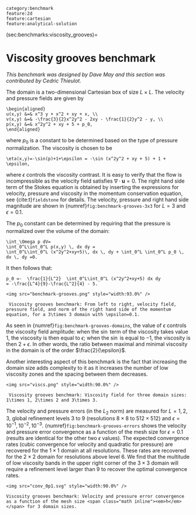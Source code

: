 ```{tags}
category:benchmark
feature:2d
feature:cartesian
feature:analytical-solution
```

(sec:benchmarks:viscosity_grooves)=
# Viscosity grooves benchmark

*This benchmark was designed by Dave May and this section was contributed by
Cedric Thieulot.*

The domain is a two-dimensional Cartesian box of size $L\times L$. The
velocity and pressure fields are given by
```{math}
\begin{aligned}
u(x,y) &=& x^3 y + x^2 + xy + x, \\
v(x,y) &=& -\frac{3}{2}x^2y^2 - 2xy - \frac{1}{2}y^2 - y, \\
p(x,y) &=& x^2y^2 + xy + 5 + p_0,
\end{aligned}
```
where $p_0$ is a constant to
be determined based on the type of pressure normalization. The viscosity is
chosen to be
```{math}
\eta(x,y)=-\sin(p)+1+\epsilon = -\sin (x^2y^2 + xy + 5) + 1 + \epsilon,
```
where $\epsilon$ controls the viscosity contrast. It is easy to verify that
the flow is incompressible as the velocity field satisfies
$\nabla\cdot \mathbf u = 0$. The right hand side term of the Stokes equation
is obtained by inserting the expressions for velocity, pressure and viscosity
in the momentum conservation equation, see {cite:t}`fieldstone` for details. The
velocity, pressure and right hand side magnitude are shown in {numref}`fig:benchmark-grooves-3x3`
for $L=3$ and $\epsilon=0.1$.

The $p_0$ constant can be determined by requiring that the pressure is
normalized over the volume of the domain:
```{math}
\int_\Omega p dV=
\int_0^L\int_0^L p(x,y) \, dx dy =
\int_0^L\int_0^L (x^2y^2+xy+5)\, dx \, dy + \int_0^L \int_0^L p_0 \, dx \, dy =0.
```
It then follows that:
```{math}
p_0 =-  \frac{1}{L^2}  \int_0^L\int_0^L (x^2y^2+xy+5) dx dy
= -\frac{L^4}{9}-\frac{L^2}{4} - 5.
```

```{figure-md} fig:benchmark-grooves-3x3
<img src="benchmark-grooves.png" style="width:93.0%" />

 Viscosity grooves benchmark: From left to right, velocity field, pressure field, and norm of the right hand side of the momentum equation, for a 3\times 3 domain with \epsilon=0.1.
```

As seen in {numref}`fig:benchmark-grooves-domains`, the value of $\epsilon$ controls the viscosity
field amplitude: when the $\sin$ term of the viscosity takes value 1, the
viscosity is then equal to $\epsilon$; when the $\sin$ is equal to $-1$, the
viscosity is then $2+\epsilon$. In other words, the ratio between maximal and
minimal viscosity in the domain is of the order $\frac{2}{\epsilon}$.

Another interesting aspect of this benchmark is the fact that increasing the
domain size adds complexity to it as it increases the number of low viscosity
zones and the spacing between them decreases.

```{figure-md} fig:benchmark-grooves-domains
<img src="viscs.png" style="width:90.0%" />

 Viscosity grooves benchmark: Viscosity field for three domain sizes: 1\times 1, 2\times 2 and 3\times 3.
```

The velocity and pressure errors (in the $L_2$ norm) are measured for
$L=1,2,3$, global refinement levels 3 to 9 (resolutions $8\times 8$ to
$512\times 512$) and $\epsilon=10^{-1},10^{-2},10^{-3}$. {numref}`fig:benchmark-grooves-errors`
shows the velocity and pressure error convergence as a function of the mesh
size for $\epsilon=0.1$ (results are identical for the other two $\epsilon$
values). The expected convergence rates (cubic convergence for velocity and
quadratic for pressure) are recovered for the $1\times 1$ domain at all
resolutions. These rates are recovered for the $2\times 2$ domain for
resolutions above level 6. We find that the multitude of low viscosity bands
in the upper right corner of the $3\times 3$ domain will require a refinement
level larger than 9 to recover the optimal convergence rates.

```{figure-md} fig:benchmark-grooves-errors
<img src="conv_0p1.svg" style="width:90.0%" />

Viscosity grooves benchmark: Velocity and pressure error convergence as a function of the mesh size <span class="math inline"><em>h</em></span> for 3 domain sizes.
```
